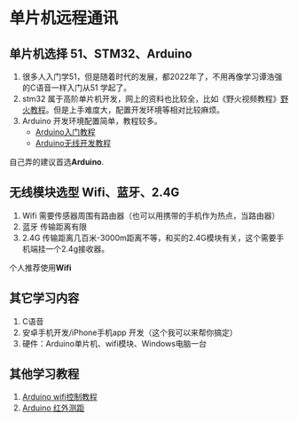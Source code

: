 # 单片机远程通讯


## 单片机选择 51、STM32、Arduino
1. 很多人入门学51，但是随着时代的发展，都2022年了，不用再像学习谭浩强的C语音一样入门从51
学起了。
2. stm32 属于高阶单片机开发，网上的资料也比较全，比如《野火视频教程》[野火教程](https://doc.embedfire.com/products/link/zh/latest/stm32/index.html)。但是上手难度大，配置开发环境等相对比较麻烦。
3. Arduino 开发环境配置简单，教程较多。
    * [Arduino入门教程](https://wiki.dfrobot.com.cn/Arduino%E5%85%A5%E9%97%A8%E6%95%99%E7%A8%8B)
    * [Arduino无线开发教程](https://iowiki.com/arduino/arduino_wireless_communication.html) 

自己弄的建议首选**Arduino**.

## 无线模块选型 Wifi、蓝牙、2.4G
1. Wifi 需要传感器周围有路由器（也可以用携带的手机作为热点，当路由器）
2. 蓝牙 传输距离有限
3. 2.4G 传输距离几百米-3000m距离不等，和买的2.4G模块有关，这个需要手机端挂一个2.4g接收器。

个人推荐使用**Wifi**

## 其它学习内容

1. C语音
2. 安卓手机开发/iPhone手机app 开发（这个我可以来帮你搞定）
3. 硬件：Arduino单片机、wifi模块、Windows电脑一台

## 其他学习教程
1. [Arduino wifi控制教程](https://www.bilibili.com/video/BV1T4411P7tt/)
2. [Arduino 红外测距](https://ost.51cto.com/posts/1786)
